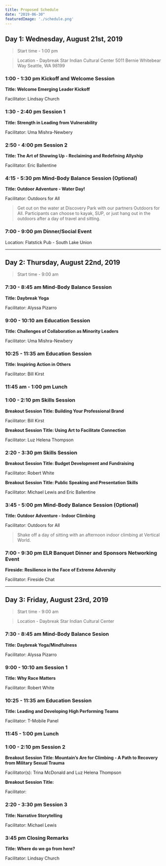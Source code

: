 ```yaml
---
title: Proposed Schedule
date: "2019-06-30"
featuredImage: './schedule.png'
---
```



## Day 1: Wednesday, August 21st, 2019

>Start time - 1:00 pm 

>Location - Daybreak Star Indian Cultural Center 
5011 Bernie Whitebear Way
Seattle, WA 98199


### 1:00 - 1:30 pm 		Kickoff and Welcome Session

**Title: Welcome Emerging Leader Kickoff**

Facilitator: Lindsay Church

### 1:30 - 2:40 pm			Session 1

**Title: Strength in Leading from Vulnerability**

Facilitator: Uma Mishra-Newbery

### 2:50 - 4:00	pm		Session 2

**Title: The Art of Showing Up - Reclaiming and Redefining Allyship**

Facilitator: Eric Ballentine

### 4:15 - 5:30 pm			Mind-Body Balance Session (Optional)

**Title: Outdoor Adventure - Water Day!**

Facilitator: Outdoors for All

> Get out on the water at Discovery Park with our partners Outdoors for All. Participants can choose to kayak, SUP, or just hang out in the outdoors after a day of travel and sitting. 

### 7:00 - 9:00 pm			Dinner/Social Event

Location: Flatstick Pub - South Lake Union

***
	
## Day 2: Thursday, August 22nd, 2019

> Start time - 9:00 am 


### 7:30 - 8:45 am 		Mind-Body Balance Session

**Title: Daybreak Yoga**

Facilitator: Alyssa Pizarro

### 9:00 - 10:10 am 		Education Session
				
**Title: Challenges of Collaboration as Minority Leaders**

Facilitator: Uma Mishra-Newbery

### 10:25 - 11:35 am 		Education Session
				
**Title: Inspiring Action in Others**

Facilitator: Bill Kirst

### 11:45 am - 1:00 pm		Lunch

### 1:00 - 2:10 pm		Skills Session

**Breakout Session Title: Building Your Professional Brand**

Facilitator: Bill Kirst 

**Breakout Session Title: Using Art to Facilitate Connection**

Facilitator: Luz Helena Thompson

### 2:20 - 3:30 pm		Skills Session

**Breakout Session Title: Budget Development and Fundraising**

Facilitator: Robert White

**Breakout Session Title: Public Speaking and Presentation Skills**

Facilitator: Michael Lewis and Eric Ballentine

### 3:45 - 5:00	pm		Mind-Body Balance Session (Optional)

**Title: Outdoor Adventure - Indoor Climbing**

Facilitator: Outdoors for All

> Shake off a day of sitting with an afternoon indoor climbing at Vertical World. 

### 7:00 - 9:30 pm		ELR Banquet Dinner and Sponsors Networking Event

**Fireside: Resilience in the Face of Extreme Adversity**

Facilitator: Fireside Chat

***

## Day 3: Friday, August 23rd, 2019

> Start time - 9:00 am

> Location - Daybreak Star Indian Cultural Center 

### 7:30 - 8:45 am 		Mind-Body Balance Sesion
				
**Title: Daybreak Yoga/Mindfulness**

Facilitator: Alyssa Pizarro

### 9:00 - 10:10 am 		Session 1
				
**Title: Why Race Matters**

Facilitator: Robert White

### 10:25 - 11:35 am 		Education Session
				
**Title: Leading and Developing High Performing Teams**

Facilitator: T-Mobile Panel

### 11:45 - 1:00 pm 		Lunch 


### 1:00 - 2:10 pm		Session 2

**Breakout Session Title: Mountain’s Are for Climbing - A Path to Recovery from Military Sexual Trauma**

Facilitator(s): Trina McDonald and Luz Helena Thompson

**Breakout Session Title:**

Facilitator: 

### 2:20 - 3:30 pm		Session 3

**Title: Narrative Storytelling**

Facilitator: Michael Lewis

### 3:45 pm			Closing Remarks
**Title: Where do we go from here?**

Facilitator: Lindsay Church
